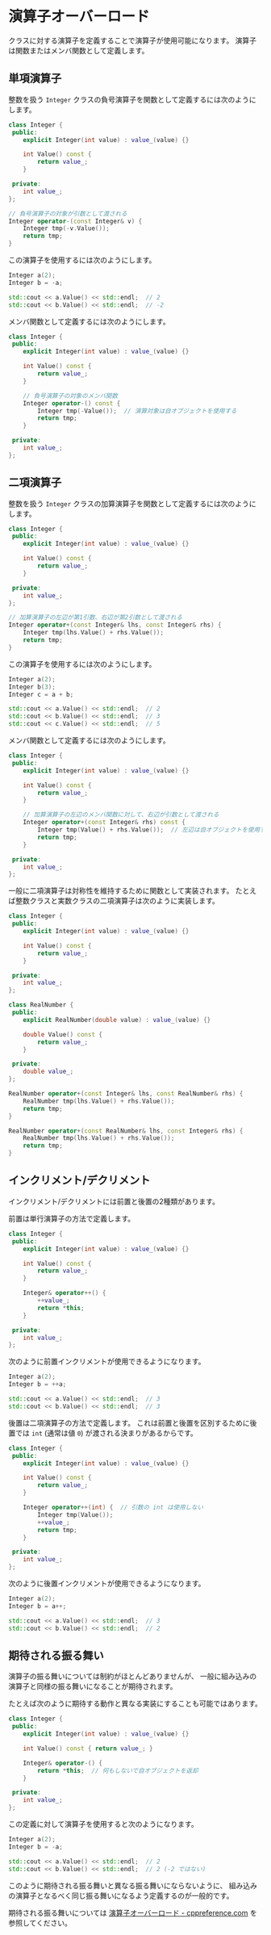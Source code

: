 # 演算子オーバーロード

クラスに対する演算子を定義することで演算子が使用可能になります。
演算子は関数またはメンバ関数として定義します。

## 単項演算子

整数を扱う `Integer` クラスの負号演算子を関数として定義するには次のようにします。

```cpp hl_lines="13 14 15 16 17"
class Integer {
 public:
    explicit Integer(int value) : value_(value) {}

    int Value() const {
        return value_;
    }

 private:
    int value_;
};

// 負号演算子の対象が引数として渡される
Integer operator-(const Integer& v) {
    Integer tmp(-v.Value());
    return tmp;
}
```

この演算子を使用するには次のようにします。

```cpp hl_lines="2"
Integer a(2);
Integer b = -a;

std::cout << a.Value() << std::endl;  // 2
std::cout << b.Value() << std::endl;  // -2
```

メンバ関数として定義するには次のようにします。

```cpp hl_lines="9 10 11 12 13"
class Integer {
 public:
    explicit Integer(int value) : value_(value) {}

    int Value() const {
        return value_;
    }

    // 負号演算子の対象のメンバ関数
    Integer operator-() const {
        Integer tmp(-Value());  // 演算対象は自オブジェクトを使用する
        return tmp;
    }

 private:
    int value_;
};
```

## 二項演算子

整数を扱う `Integer` クラスの加算演算子を関数として定義するには次のようにします。

```cpp hl_lines="13 14 15 16 17"
class Integer {
 public:
    explicit Integer(int value) : value_(value) {}

    int Value() const {
        return value_;
    }

 private:
    int value_;
};

// 加算演算子の左辺が第1引数、右辺が第2引数として渡される
Integer operator+(const Integer& lhs, const Integer& rhs) {
    Integer tmp(lhs.Value() + rhs.Value());
    return tmp;
}
```

この演算子を使用するには次のようにします。

```cpp hl_lines="3"
Integer a(2);
Integer b(3);
Integer c = a + b;

std::cout << a.Value() << std::endl;  // 2
std::cout << b.Value() << std::endl;  // 3
std::cout << c.Value() << std::endl;  // 5
```

メンバ関数として定義するには次のようにします。

```cpp hl_lines="9 10 11 12 13"
class Integer {
 public:
    explicit Integer(int value) : value_(value) {}

    int Value() const {
        return value_;
    }

    // 加算演算子の左辺のメンバ関数に対して、右辺が引数として渡される
    Integer operator+(const Integer& rhs) const {
        Integer tmp(Value() + rhs.Value());  // 左辺は自オブジェクトを使用する
        return tmp;
    }

 private:
    int value_;
};
```

一般に二項演算子は対称性を維持するために関数として実装されます。
たとえば整数クラスと実数クラスの二項演算子は次のように実装します。

```cpp hl_lines="25 26 27 28 30 31 32 33"
class Integer {
 public:
    explicit Integer(int value) : value_(value) {}

    int Value() const {
        return value_;
    }

 private:
    int value_;
};

class RealNumber {
 public:
    explicit RealNumber(double value) : value_(value) {}

    double Value() const {
        return value_;
    }

 private:
    double value_;
};

RealNumber operator+(const Integer& lhs, const RealNumber& rhs) {
    RealNumber tmp(lhs.Value() + rhs.Value());
    return tmp;
}

RealNumber operator+(const RealNumber& lhs, const Integer& rhs) {
    RealNumber tmp(lhs.Value() + rhs.Value());
    return tmp;
}
```

## インクリメント/デクリメント

インクリメント/デクリメントには前置と後置の2種類があります。

前置は単行演算子の方法で定義します。

```cpp hl_lines="9 10 11 12"
class Integer {
 public:
    explicit Integer(int value) : value_(value) {}

    int Value() const {
        return value_;
    }

    Integer& operator++() {
        ++value_;
        return *this;
    }

 private:
    int value_;
};
```

次のように前置インクリメントが使用できるようになります。

```cpp hl_lines="2"
Integer a(2);
Integer b = ++a;

std::cout << a.Value() << std::endl;  // 3
std::cout << b.Value() << std::endl;  // 3
```

後置は二項演算子の方法で定義します。
これは前置と後置を区別するために後置では `int` (通常は値 `0`) が渡される決まりがあるからです。

```cpp hl_lines="9 10 11 12 13"
class Integer {
 public:
    explicit Integer(int value) : value_(value) {}

    int Value() const {
        return value_;
    }

    Integer operator++(int) {  // 引数の int は使用しない
        Integer tmp(Value());
        ++value_;
        return tmp;
    }

 private:
    int value_;
};
```

次のように後置インクリメントが使用できるようになります。

```cpp hl_lines="2"
Integer a(2);
Integer b = a++;

std::cout << a.Value() << std::endl;  // 3
std::cout << b.Value() << std::endl;  // 2
```

## 期待される振る舞い

演算子の振る舞いについては制約がほとんどありませんが、
一般に組み込みの演算子と同様の振る舞いになることが期待されます。

たとえば次のように期待する動作と異なる実装にすることも可能ではあります。

```cpp
class Integer {
 public:
    explicit Integer(int value) : value_(value) {}

    int Value() const { return value_; }

    Integer& operator-() {
        return *this;  // 何もしないで自オブジェクトを返却
    }

 private:
    int value_;
};
```

この定義に対して演算子を使用すると次のようになります。

```cpp
Integer a(2);
Integer b = -a;

std::cout << a.Value() << std::endl;  // 2
std::cout << b.Value() << std::endl;  // 2 (-2 ではない)
```

このように期待される振る舞いと異なる振る舞いにならないように、
組み込みの演算子となるべく同じ振る舞いになるよう定義するのが一般的です。

期待される振る舞いについては
[演算子オーバーロード - cppreference.com][cppreference_operators] を参照してください。

[cppreference_operators]: https://ja.cppreference.com/w/cpp/language/operators

